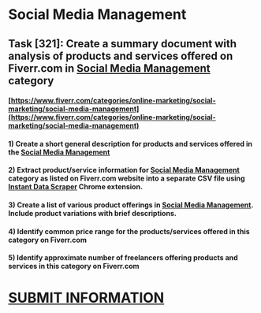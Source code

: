 # Social Media Management
## Task [321]: Create a summary document with analysis of products and services offered on Fiverr.com in [Social Media Management](https://www.fiverr.com/categories/online-marketing/social-marketing/social-media-management) category
#### [https://www.fiverr.com/categories/online-marketing/social-marketing/social-media-management](https://www.fiverr.com/categories/online-marketing/social-marketing/social-media-management)
#### 1) Create a short general description for products and services offered in the [Social Media Management](https://www.fiverr.com/categories/online-marketing/social-marketing/social-media-management)
#### 2) Extract product/service information for [Social Media Management](https://www.fiverr.com/categories/online-marketing/social-marketing/social-media-management) category as listed on Fiverr.com website into a separate CSV file using [Instant Data Scraper](https://chrome.google.com/webstore/detail/instant-data-scraper/ofaokhiedipichpaobibbnahnkdoiiah) Chrome extension.
#### 3) Create a list of various product offerings in [Social Media Management](https://www.fiverr.com/categories/online-marketing/social-marketing/social-media-management). Include product variations with brief descriptions.
#### 4) Identify common price range for the products/services offered in this category on Fiverr.com
#### 5) Identify approximate number of freelancers offering products and services in this category on Fiverr.com

# [SUBMIT INFORMATION](https://forms.office.com/r/8AEKjkLxKG)
